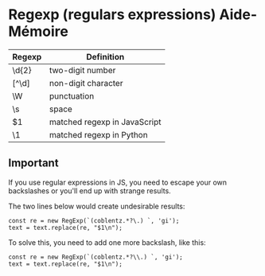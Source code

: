 # Regexp (regulars expressions) Aide-Mémoire

| Regexp         | Definition     |
|--------------|-----------|
| \d{2} | two-digit number |
| [^\d] | non-digit character | 
| \W | punctuation | 
| \s | space | 
| $1 | matched regexp in JavaScript |
| \1 | matched regexp in Python |

## Important

If you use regular expressions in JS, you need to escape your own backslashes or you'll end up with strange results.

The two lines below would create undesirable results:

    const re = new RegExp(`(coblentz.*?\.) `, 'gi');
    text = text.replace(re, "$1\n");

To solve this, you need to add one more backslash, like this:

    const re = new RegExp(`(coblentz.*?\\.) `, 'gi');
    text = text.replace(re, "$1\n");